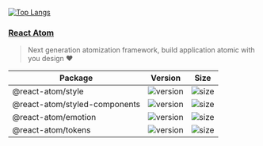 [![Top Langs](https://github-readme-stats.vercel.app/api/top-langs/?username=godtail)](https://github.com/godtail/github-readme-stats)

### [React Atom](https://react-atom.com)

> Next generation atomization framework, build application atomic with you design ❤

|Package|Version|Size|
|-|-|-|
|@react-atom/style|![version](https://img.shields.io/npm/v/@react-atom/style)|![size](https://img.shields.io/bundlephobia/minzip/@react-atom/style)|
|@react-atom/styled-components|![version](https://img.shields.io/npm/v/@react-atom/styled-components)|![size](https://img.shields.io/bundlephobia/minzip/@react-atom/styled-components)|
|@react-atom/emotion|![version](https://img.shields.io/npm/v/@react-atom/emotion)|![size](https://img.shields.io/bundlephobia/minzip/@react-atom/emotion)|
|@react-atom/tokens|![version](https://img.shields.io/npm/v/@react-atom/tokens)|![size](https://img.shields.io/bundlephobia/minzip/@react-atom/tokens)|


